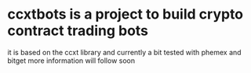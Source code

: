 # ccxtbots is a project to build crypto contract trading bots 
it is based on the ccxt library and currently a bit tested with phemex and bitget
more information will follow soon
